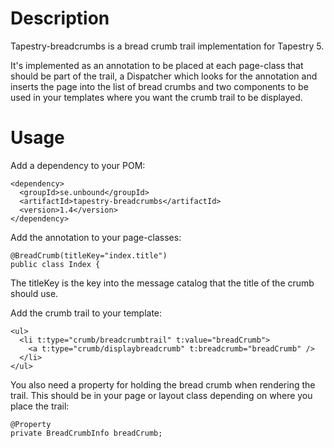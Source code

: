 Description
===========
Tapestry-breadcrumbs is a bread crumb trail implementation for Tapestry 5.

It's implemented as an annotation to be placed at each page-class that should
be part of the trail, a Dispatcher which looks for the annotation and inserts
the page into the list of bread crumbs and two components to be used in your
templates where you want the crumb trail to be displayed.

Usage
=====
Add a dependency to your POM:

    <dependency>
      <groupId>se.unbound</groupId>
      <artifactId>tapestry-breadcrumbs</artifactId>
      <version>1.4</version>
    </dependency>

Add the annotation to your page-classes:

    @BreadCrumb(titleKey="index.title")
    public class Index {

The titleKey is the key into the message catalog that the title of the crumb should use.

Add the crumb trail to your template:

    <ul>
      <li t:type="crumb/breadcrumbtrail" t:value="breadCrumb">
        <a t:type="crumb/displaybreadcrumb" t:breadcrumb="breadCrumb" />
      </li>
    </ul>

You also need a property for holding the bread crumb when rendering the trail. This should be in your page or layout class 
depending on where you place the trail:

    @Property
    private BreadCrumbInfo breadCrumb;

